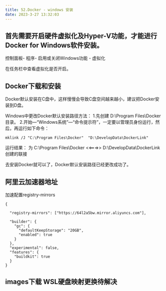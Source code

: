 ```yaml
---
title: 52.Docker - windows 安装
date: 2023-3-27 13:32:03
---
```




##  首先需要开启硬件虚拟化及Hyper-V功能，才能进行Docker for Windows软件安装。

控制面板- 程序-   启用或关闭Windows功能 - 虚拟化



在任务栏中查看虚拟化是否开启。



## Docker下载和安装

Docker默认安装在C盘中，这样慢慢会导致C盘空间越来越小，建议把Docker安装到D盘。

Windows中更改Docker默认安装路径方法：
1.先创建 D:\Program Files\Docker 目录。
2.开始—“Windows系统”—“命令提示符”，一定要以管理员身份运行，然后，再运行如下命令：

```
mklink /J "C:\Program Files\Docker"  "D:\DevelopData\DockerLink"
```

运行结果：
为 C:\Program Files\Docker <<===>>  D:\DevelopData\DockerLink创建的联接

去安装Docker就可以了，Docker默认安装路径已经更改成功了。



## 阿里云加速器地址

加速配置registry-mirrors

```
{

  "registry-mirrors": ["https://64l2a5bw.mirror.aliyuncs.com"],

  "builder": {
    "gc": {
      "defaultKeepStorage": "20GB",
      "enabled": true
    }
  },
  "experimental": false,
  "features": {
    "buildkit": true
  }
}
```





## images下载 WSL硬盘映射更换待解决
